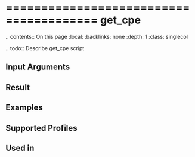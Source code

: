 

=======================================
get_cpe
=======================================

.. contents:: On this page
    :local:
    :backlinks: none
    :depth: 1
    :class: singlecol

.. todo::
    Describe get_cpe script

Input Arguments
---------------

Result
------

Examples
--------

Supported Profiles
------------------

Used in
-------

